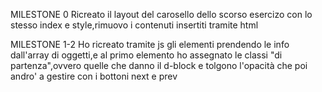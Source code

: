MILESTONE 0
Ricreato il layout del carosello dello scorso esercizo con lo stesso index e style,rimuovo i contenuti insertiti tramite html

MILESTONE 1-2
Ho ricreato tramite js gli elementi prendendo le info dall'array di oggetti,e al primo elemento ho assegnato le classi "di partenza",ovvero quelle che danno il d-block e tolgono l'opacità che poi andro' a gestire con i bottoni next e prev

